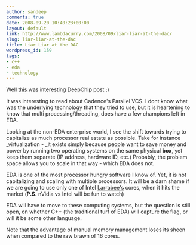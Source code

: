 ```yaml
---
author: sandeep
comments: true
date: 2008-09-20 10:40:23+00:00
layout: default
link: http://www.lambdacurry.com/2008/09/liar-liar-at-the-dac/
slug: liar-liar-at-the-dac
title: Liar Liar at the DAC
wordpress_id: 159
tags:
- c++
- eda
- technology
---
```


Well [this ](http://www.deepchip.com/items/0475-10.html)was interesting DeepChip post ;)

It was interesting to read about Cadence's Parallel VCS. I dont know what was the underlying technology that they tried to use, but it is heartening to know that multi processing/threading, does have a few champions left in EDA.

Looking at the non-EDA enterprise world, I see the shift towards trying to capitalize as much processor real estate as possible. Take for instance _virtualization - _it exists simply because people want to save money and power by running two operating systems on the same physical **box**, yet keep them separate (IP address, hardware ID, etc.) Probably, the problem space allows you to scale in that way - which EDA does not.

EDA is one of the most processor hungry software I know of. Yet, it is not capitalizing and scaling with multiple processors. It will be a darn shame if we are going to use only one of Intel [Larrabee's](http://en.wikipedia.org/wiki/Larrabee_(GPU)) cores, when it hits the market (**P.S.** nVidia vs Intel will be fun to watch)

EDA will have to move to these computing systems, but the question is still open, on whether C++ (the traditional turf of EDA) will capture the flag, or will it be some other language. 

Note that the advantage of manual memory management loses its sheen when compared to the raw brawn of 16 cores.
